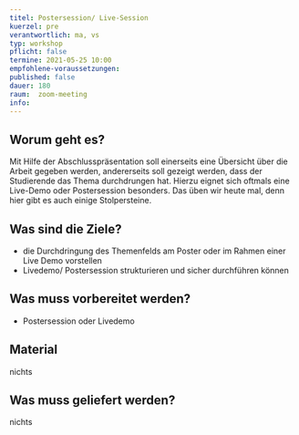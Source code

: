 ```yaml
---
titel: Postersession/ Live-Session
kuerzel: pre
verantwortlich: ma, vs
typ: workshop
pflicht: false
termine: 2021-05-25 10:00
empfohlene-voraussetzungen: 
published: false
dauer: 180
raum:  zoom-meeting
info: 
---
```


## Worum geht es?

Mit Hilfe der Abschlusspräsentation soll einerseits eine Übersicht über die Arbeit gegeben werden, andererseits soll gezeigt werden, dass der Studierende das Thema durchdrungen hat. Hierzu eignet sich oftmals eine Live-Demo oder Postersession besonders. Das üben wir heute mal, denn hier gibt es auch einige Stolpersteine.

## Was sind die Ziele?
- die Durchdringung des Themenfelds am Poster oder im Rahmen einer Live Demo vorstellen
- Livedemo/ Postersession strukturieren und sicher durchführen können


## Was muss vorbereitet werden?
- Postersession oder Livedemo

## Material
nichts

## Was muss geliefert werden?
nichts

